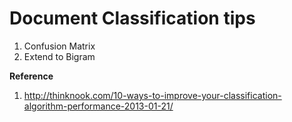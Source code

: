 # Document Classification tips

1. Confusion Matrix
2. Extend to Bigram


**Reference**

1. http://thinknook.com/10-ways-to-improve-your-classification-algorithm-performance-2013-01-21/